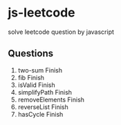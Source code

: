 # js-leetcode
solve leetcode question by javascript

## Questions
1. two-sum Finish
2. fib Finish
3. isValid Finish
4. simplifyPath Finish
5. removeElements Finish
6. reverseList Finish
7. hasCycle Finish